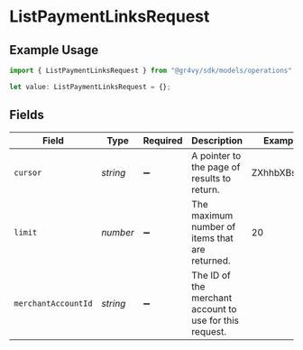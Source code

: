 # ListPaymentLinksRequest

## Example Usage

```typescript
import { ListPaymentLinksRequest } from "@gr4vy/sdk/models/operations";

let value: ListPaymentLinksRequest = {};
```

## Fields

| Field                                                   | Type                                                    | Required                                                | Description                                             | Example                                                 |
| ------------------------------------------------------- | ------------------------------------------------------- | ------------------------------------------------------- | ------------------------------------------------------- | ------------------------------------------------------- |
| `cursor`                                                | *string*                                                | :heavy_minus_sign:                                      | A pointer to the page of results to return.             | ZXhhbXBsZTE                                             |
| `limit`                                                 | *number*                                                | :heavy_minus_sign:                                      | The maximum number of items that are returned.          | 20                                                      |
| `merchantAccountId`                                     | *string*                                                | :heavy_minus_sign:                                      | The ID of the merchant account to use for this request. |                                                         |
